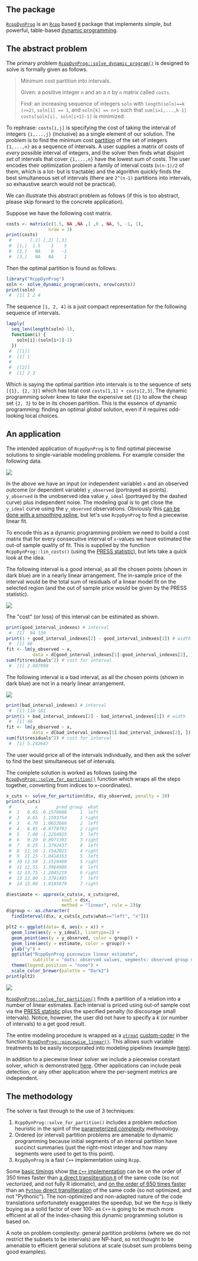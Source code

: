 
<!-- README.md is generated from README.Rmd. Please edit that file -->
The package
-----------

[`RcppDynProg`](https://github.com/WinVector/RcppDynProg) is an [`Rcpp`](https://CRAN.R-project.org/package=Rcpp) based [`R`](https://www.r-project.org) package that implements simple, but powerful, table-based [dynamic programming](https://en.wikipedia.org/wiki/Dynamic_programming).

The abstract problem
--------------------

The primary problem [`RcppDynProg::solve_dynamic_program()`](https://winvector.github.io/RcppDynProg/reference/solve_dynamic_program.html) is designed to solve is formally given as follows.

> Minimum cost partition into intervals.
>
> Given: a positive integer `n` and an a *n* by `n` matrix called `costs`.
>
> Find: an increasing sequence of integers `soln` with `length(soln)==k (>=2)`, `soln[1] == 1`, and `soln[k] == n+1` such that `sum[i=1,...,k-1] costs[soln[i], soln[i+1]-1]` is minimized.

To rephrase: `costs[i,j]` is specifying the cost of taking the interval of integers `{i,...,j}` (inclusive) as a single element of our solution. The problem is to find the minimum cost [partition](https://en.wikipedia.org/wiki/Partition_of_a_set) of the set of integers `{1,...,n}` as a sequence of intervals. A user supplies a matrix of costs of *every* possible interval of integers, and the solver then finds what disjoint *set* of intervals that cover `{1,...,n}` have the lowest sum of costs. The user encodes their optimization problem a family of interval costs (`n(n-1)/2` of them, which is a lot- but is tractable) and the algorithm quickly finds the best simultaneous set of intervals (there are `2^(n-1)` partitions into intervals, so exhaustive search would not be practical).

We can illustrate this abstract problem as follows (if this is too abstract, please skip forward to the concrete application).

Suppose we have the following cost matrix.

``` r
costs <- matrix(c(1.5, NA ,NA ,1 ,0 , NA, 5, -1, 1), 
                nrow = 3)
print(costs)
 #       [,1] [,2] [,3]
 #  [1,]  1.5    1    5
 #  [2,]   NA    0   -1
 #  [3,]   NA   NA    1
```

Then the optimal partition is found as follows.

``` r
library("RcppDynProg")
soln <- solve_dynamic_program(costs, nrow(costs))
print(soln)
 #  [1] 1 2 4
```

The sequence `[1, 2, 4]` is a just compact representation for the following sequence of intervals.

``` r
lapply(
  seq_len(length(soln)-1),
  function(i) {
    soln[i]:(soln[i+1]-1)
  })
 #  [[1]]
 #  [1] 1
 #  
 #  [[2]]
 #  [1] 2 3
```

Which is saying the optimal partition into intervals is to the sequence of sets `[{1}, {2, 3}]` which has total cost `costs[1,1] + costs[2,3]`. The dynamic programming solver knew to take the expensive set `{1}` to allow the cheap set `{2, 3}` to be in its chosen partition. This is the essence of dynamic programming: finding an optimal *global* solution, even if it requires odd-looking local choices.

An application
--------------

The intended application of `RcppDynProg` is to find optimal piecewise solutions to single-variable modeling problems. For example consider the following data.

<img src="tools/README-r1-1.png" style="display: block; margin: auto;" />

In the above we have an input (or independent variable) `x` and an observed outcome (or dependent variable) `y_observed` (portrayed as points). `y_observed` is the unobserved idea value `y_ideal` (portrayed by the dashed curve) plus independent noise. The modeling goal is to get close the `y_ideal` curve using the `y_observed` observations. Obviously this [can be done with a smoothing spline](https://github.com/WinVector/RcppDynProg/blob/master/extras/SegmentationL.md), but let's use `RcppDynProg` to find a piecewise linear fit.

To encode this as a dynamic programming problem we need to build a cost matrix that for every consecutive interval of `x`-values we have estimated the out-of sample quality of fit. This is supplied by the function `RcppDynProg::lin_costs()` (using the [PRESS statistic](http://www.win-vector.com/blog/2014/09/estimating-generalization-error-with-the-press-statistic/)), but lets take a quick look at the idea.

The following interval is a good interval, as all the chosen points (shown in dark blue) are in a nearly linear arrangement. The in-sample price of the interval would be the total sum of residuals of a linear model fit on the selected region (and the out of sample price would be given by the PRESS statistic).

<img src="tools/README-rg1-1.png" style="display: block; margin: auto;" />

The "cost" (or loss) of this interval can be estimated as shown.

``` r
print(good_interval_indexes) # interval 
 #  [1]  94 139
print(1 + good_interval_indexes[2] - good_interval_indexes[1]) # width
 #  [1] 46
fit <- lm(y_observed ~ x, 
          data = d[good_interval_indexes[1]:good_interval_indexes[2], ])
sum(fit$residuals^2) # cost for interval
 #  [1] 2.807998
```

The following interval is a bad interval, as all the chosen points (shown in dark blue) are not in a nearly linear arrangement.

<img src="tools/README-rb1-1.png" style="display: block; margin: auto;" />

``` r
print(bad_interval_indexes) # interval
 #  [1] 116 161
print(1 + bad_interval_indexes[2] - bad_interval_indexes[1]) # width
 #  [1] 46
fit <- lm(y_observed ~ x, 
          data = d[bad_interval_indexes[1]:bad_interval_indexes[2], ])
sum(fit$residuals^2) # cost for interval
 #  [1] 5.242647
```

The user would price all of the intervals individually, and then ask the solver to find the best simultaneous set of intervals.

The complete solution is worked as follows (using the [`RcppDynProg::solve_for_partition()`](https://winvector.github.io/RcppDynProg/reference/solve_for_partition.html) function which wraps all the steps together, converting from indices to `x`-coordinates).

``` r
x_cuts <- solve_for_partition(d$x, d$y_observed, penalty = 10)
print(x_cuts)
 #         x       pred group  what
 #  1   0.05 -0.1570880     1  left
 #  2   4.65  1.1593754     1 right
 #  3   4.70  1.0653666     2  left
 #  4   6.95 -0.9770792     2 right
 #  5   7.00 -1.2254925     3  left
 #  6   9.20  0.8971391     3 right
 #  7   9.25  1.3792437     4  left
 #  8  11.10 -1.1542021     4 right
 #  9  11.15 -1.0418353     5  left
 #  10 12.50  1.1519490     5 right
 #  11 12.55  1.3964906     6  left
 #  12 13.75 -1.2045219     6 right
 #  13 13.80 -1.3791405     7  left
 #  14 15.00  1.0195679     7 right

d$estimate <- approx(x_cuts$x, x_cuts$pred, 
                     xout = d$x, 
                     method = "linear", rule = 2)$y
d$group <- as.character(
  findInterval(d$x, x_cuts[x_cuts$what=="left", "x"]))

plt2 <- ggplot(data= d, aes(x = x)) + 
  geom_line(aes(y = y_ideal), linetype=2) +
  geom_point(aes(y = y_observed, color = group)) +
  geom_line(aes(y = estimate, color = group)) +
  ylab("y") +
  ggtitle("RcppDynProg piecewise linear estimate",
          subtitle = "dots: observed values, segments: observed group means, dashed line: unobserved true values") + 
  theme(legend.position = "none") +
  scale_color_brewer(palette = "Dark2")
print(plt2)
```

<img src="tools/README-r2-1.png" style="display: block; margin: auto;" />

[`RcppDynProg::solve_for_partition()`](https://winvector.github.io/RcppDynProg/reference/solve_for_partition.html) finds a partition of a relation into a number of linear estimates. Each interval is priced using out-of sample cost via the [PRESS statistic](http://www.win-vector.com/blog/2014/09/estimating-generalization-error-with-the-press-statistic/) plus the specified penalty (to discourage small intervals). Notice, however, the user did not have to specify a *k* (or number of intervals) to a get good result.

The entire modeling procedure is wrapped as a [`vtreat`](https://github.com/WinVector/vtreat) [custom-coder](http://www.win-vector.com/blog/2017/09/custom-level-coding-in-vtreat/) in the function [`RcppDynProg::piecewise_linear()`](https://winvector.github.io/RcppDynProg/reference/piecewise_linear.html). This allows such variable treatments to be easily incorporated into modeling pipelines (example [here](https://github.com/WinVector/zmPDSwR/blob/master/KDD2009/KDD2009vtreat.md)).

In addition to a piecewise linear solver we include a piecewise constant solver, which is demonstrated [here](https://winvector.github.io/RcppDynProg/articles/Segmentation.html). Other applications can include peak detection, or any other application where the per-segment metrics are independent.

The methodology
---------------

The solver is fast through to the use of 3 techniques:

1.  `RcppDynProg::solve_for_partition()` includes a problem reduction heuristic in the spirit of the [parameterized complexity](https://www.springer.com/us/book/9780387948836) methodology.
2.  Ordered (or interval) partition problems are amenable to dynamic programming because initial segments of an interval partition have succinct summaries (just the right-most integer and how many segments were used to get to this point).
3.  `RcppDynProg` is a fast `C++` implementation using `Rcpp`.

Some [basic timings](https://github.com/WinVector/RcppDynProg/blob/master/extras/Timings.md) show [the `C++` implementation](https://github.com/WinVector/RcppDynProg/blob/master/src/dyn_prog.cpp) can be on the order of 350 times faster than [a direct transliteration `R`](https://github.com/WinVector/RcppDynProg/blob/master/R/solve_dyn_R.R) of the same code (so not vectorized, and not fully R idiomatic), and [on the order of 650 times faster](https://github.com/WinVector/RcppDynProg/blob/master/extras/time_python.ipynb) than an [`Python` direct transliteration](https://github.com/WinVector/RcppDynProg/blob/master/extras/DynProg.py) of the same code (so not optimized, and not "Pythonic"). The non-optimized and non-adapted nature of the code translations unfortunately exaggerates the speedup, but we the `Rcpp` is likely buying as a solid factor of over 100- as `C++` is going to be much more efficient at all of the index-chasing this dynamic programming solution is based on.

A note on problem complexity: general partition problems (where we do not restrict the subsets to be intervals) are NP-hard, so not thought to be amenable to efficient general solutions at scale (subset sum problems being good examples).
